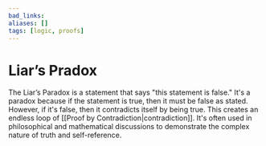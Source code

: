 ```yaml
---
bad_links: 
aliases: []
tags: [logic, proofs]
---
```

# Liar’s Pradox

The Liar’s Paradox is a statement that says "this statement is false." It's a paradox because if the statement is true, then it must be false as stated. However, if it's false, then it contradicts itself by being true. This creates an endless loop of [[Proof by Contradiction|contradiction]]. It's often used in philosophical and mathematical discussions to demonstrate the complex nature of truth and self-reference.